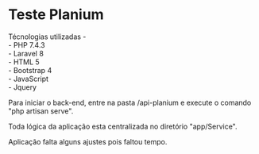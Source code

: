 # Teste Planium

Técnologias utilizadas - <br/>
    - PHP 7.4.3<br/>
    - Laravel 8<br/>
    - HTML 5<br/>
    - Bootstrap 4<br/>
    - JavaScript<br/>
    - Jquery<br/>

Para iniciar o back-end, entre na pasta /api-planium e execute o comando "php artisan serve".<br/>

Toda lógica da aplicação esta centralizada no diretório "app/Service".<br/>

Aplicação falta alguns ajustes pois faltou tempo.<br/>


